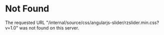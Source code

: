 # Not Found
The requested URL "/internal/source/css/angularjs-slider/rzslider.min.css?v=1.0" was not found on this server.
